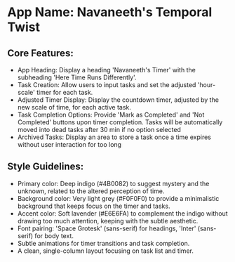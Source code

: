 # **App Name**: Navaneeth's Temporal Twist

## Core Features:

- App Heading: Display a heading 'Navaneeth's Timer' with the subheading 'Here Time Runs Differently'.
- Task Creation: Allow users to input tasks and set the adjusted 'hour-scale' timer for each task.
- Adjusted Timer Display: Display the countdown timer, adjusted by the new scale of time, for each active task.
- Task Completion Options: Provide 'Mark as Completed' and 'Not Completed' buttons upon timer completion. Tasks will be automatically moved into dead tasks after 30 min if no option selected
- Archived Tasks: Display an area to store a task once a time expires without user interaction for too long

## Style Guidelines:

- Primary color: Deep indigo (#4B0082) to suggest mystery and the unknown, related to the altered perception of time.
- Background color: Very light grey (#F0F0F0) to provide a minimalistic background that keeps focus on the timer and tasks.
- Accent color: Soft lavender (#E6E6FA) to complement the indigo without drawing too much attention, keeping with the subtle aesthetic.
- Font pairing: 'Space Grotesk' (sans-serif) for headings, 'Inter' (sans-serif) for body text.
- Subtle animations for timer transitions and task completion.
- A clean, single-column layout focusing on task list and timer.